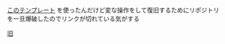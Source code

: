  [このテンプレート](https://github.com/mmistakes/mm-github-pages-starter/) を使ったんだけど変な操作をして復旧するためにリポジトリを一旦爆破したのでリンクが切れている気がする

 [旧](README_old.md)